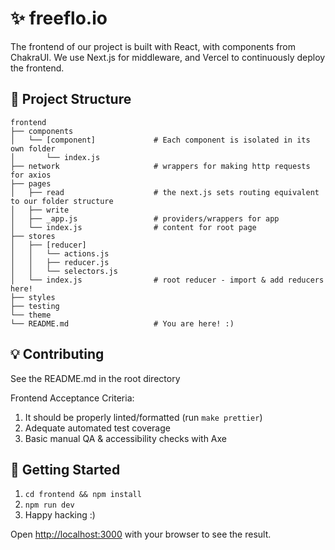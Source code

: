 # ✨ freeflo.io

The frontend of our project is built with React, with components from ChakraUI.
We use Next.js for middleware, and Vercel to continuously deploy the frontend.

## 📁 Project Structure

```text
frontend
├── components
│   └── [component]             # Each component is isolated in its own folder
│       └── index.js
├── network                     # wrappers for making http requests for axios
├── pages
│   ├── read                    # the next.js sets routing equivalent to our folder structure
│   ├── write
│   ├── _app.js                 # providers/wrappers for app
│   └── index.js                # content for root page
├── stores
│   ├── [reducer]
│   │   └── actions.js
│   │   ├── reducer.js
│   │   └── selectors.js
│   └── index.js                # root reducer - import & add reducers here!
├── styles
├── testing
└── theme
└── README.md                   # You are here! :)
```

## 💡 Contributing

See the README.md in the root directory

Frontend Acceptance Criteria:

1. It should be properly linted/formatted (run `make prettier`)
2. Adequate automated test coverage
3. Basic manual QA & accessibility checks with Axe

## 🚀 Getting Started

1. `cd frontend && npm install`
2. `npm run dev`
3. Happy hacking :)

Open [http://localhost:3000](http://localhost:3000) with your browser to see the result.
